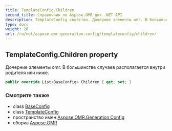 ```yaml
---
title: TemplateConfig.Children
second_title: Справочник по Aspose.OMR для .NET API
description: TemplateConfig свойство. Дочерние элементы omr. В большинстве случаев располагается внутри родителя или ниже.
type: docs
weight: 20
url: /ru/net/aspose.omr.generation.config/templateconfig/children/
---
```

## TemplateConfig.Children property

Дочерние элементы omr. В большинстве случаев располагается внутри родителя или ниже.

```csharp
public override List<BaseConfig> Children { get; set; }
```

### Смотрите также

* class [BaseConfig](../../baseconfig/)
* class [TemplateConfig](../)
* пространство имен [Aspose.OMR.Generation.Config](../../templateconfig/)
* сборка [Aspose.OMR](../../../)


